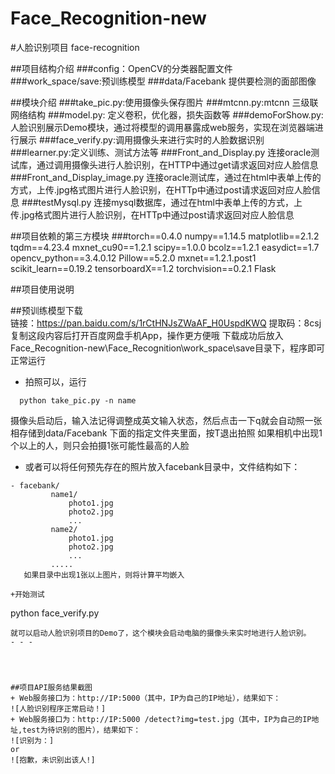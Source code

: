 # Face_Recognition-new
#人脸识别项目 face-recognition

##项目结构介绍
###config：OpenCV的分类器配置文件
###work_space/save:预训练模型
###data/Facebank 提供要检测的面部图像


##模块介绍
###take_pic.py:使用摄像头保存图片
###mtcnn.py:mtcnn 三级联网络结构
###model.py: 定义卷积，优化器，损失函数等
###demoForShow.py:人脸识别展示Demo模块，通过将模型的调用暴露成web服务，实现在浏览器端进行展示
###face_verify.py:调用摄像头来进行实时的人脸数据识别
###learner.py:定义训练、测试方法等
###Front_and_Display.py 连接oracle测试库，通过调用摄像头进行人脸识别，在HTTP中通过get请求返回对应人脸信息
###Front_and_Display_image.py 连接oracle测试库，通过在html中表单上传的方式，上传.jpg格式图片进行人脸识别，在HTTp中通过post请求返回对应人脸信息
###testMysql.py 连接mysql数据库，通过在html中表单上传的方式，上传.jpg格式图片进行人脸识别，在HTTp中通过post请求返回对应人脸信息


##项目依赖的第三方模块
###torch==0.4.0
numpy==1.14.5
matplotlib==2.1.2
tqdm==4.23.4
mxnet_cu90==1.2.1
scipy==1.0.0
bcolz==1.2.1
easydict==1.7
opencv_python==3.4.0.12
Pillow==5.2.0
mxnet==1.2.1.post1
scikit_learn==0.19.2
tensorboardX==1.2
torchvision==0.2.1
Flask

##项目使用说明

##预训练模型下载  
链接：https://pan.baidu.com/s/1rCtHNJsZWaAF_H0UspdKWQ 
提取码：8csj 
复制这段内容后打开百度网盘手机App，操作更方便哦
下载成功后放入Face_Recognition-new\Face_Recognition\work_space\save目录下，程序即可正常运行


+  拍照可以，运行
```
  python take_pic.py -n name
  ```
  摄像头启动后，输入法记得调整成英文输入状态，然后点击一下q就会自动照一张相存储到data/Facebank 下面的指定文件夹里面，按T退出拍照
  如果相机中出现1个以上的人，则只会拍摄1张可能性最高的人脸
+ 或者可以将任何预先存在的照片放入facebank目录中，文件结构如下：
```
- facebank/
         name1/
             photo1.jpg
             photo2.jpg
             ...
         name2/
             photo1.jpg
             photo2.jpg
             ...
         .....
   如果目录中出现1张以上图片，则将计算平均嵌入

+开始测试
 ```
  python face_verify.py
  ```
就可以启动人脸识别项目的Demo了，这个模块会启动电脑的摄像头来实时地进行人脸识别。
- - -




##项目API服务结果截图
+ Web服务接口为：http://IP:5000（其中，IP为自己的IP地址），结果如下：
![人脸识别程序正常启动！]
+ Web服务接口为：http://IP:5000 /detect?img=test.jpg（其中，IP为自己的IP地址,test为待识别的图片），结果如下：
![识别为：]
or
![抱歉，未识别出该人!]

